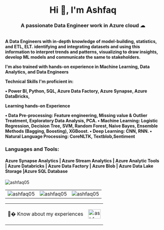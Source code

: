 <h1 align="center">Hi 👋, I'm Ashfaq</h1>
<h3 align="center">A passionate Data Engineer work in Azure cloud ☁ </h3>

<ReactFitText compressor={0.1}>
  <h6>
    <Clock format="HH:mm:ss" interval={1000} ticking={true} />
  </h6>
</ReactFitText>

<h4>
A Data Engineers with in-depth knowledge of model-building, statistics, and ETL, ELT. identifying and integrating datasets and using this information to interpret trends and patterns, visualizing to draw insights, develop ML models and communicate the same to stakeholders.

I'm also trained with hands-on experience in Machine Learning, Data Analytics, and Data Engineers

Technical Skills I'm proficient in:

• Power BI, Python, SQL, Azure Data Factory, Azure Synapse, Azure DataBricks,

Learning hands-on Experience 

• Data Pre-processing: Feature engineering, Missing value & Outlier Treatment, Exploratory Data Analysis, PCA.
• Machine Learning: Logistic Regression, Decision Tree, SVM, Random Forest, Naive Bayes, Ensemble Methods (Bagging, Boosting), XGBoost.
• Deep Learning: CNN, RNN.
• Natural Language Processing: CoreNLTK, Textblob,Sentiment
</h4>
<h3 align="left">Languages and Tools:</h3>
<h4>Azure Synapse Analytics | Azure Stream Analytics | Azure Analytic Tools | Azure Databricks | Azure Data Factory | Azure Blob | Azure Data Lake Storage |Azure SQL Database</h4>
<img  src="https://media-exp1.licdn.com/dms/image/C511BAQF3WF0w7JoNSQ/company-background_10000/0/1524639094335?e=1642244400&v=beta&t=UexkHY3bjbI9Wyr1-rvrcaHcwxE0D0YZd6ST1nzNnt4" alt="ashfaq05" />

<table>
  <tr>
    <td><img  src="https://github-readme-stats.vercel.app/api?username=ashfaq05&show_icons=true&locale=en" alt="ashfaq05" /></td>
    <td><img  src="https://github-readme-stats.vercel.app/api/top-langs?username=ashfaq05&show_icons=true&locale=en&layout=compact" alt="ashfaq05" /></td>
    <td><img  src="https://github-readme-streak-stats.herokuapp.com/?user=ashfaq05&" alt="ashfaq05" /></td>
  </tr>
 </table>
 
 
<table>
  <tr>
    <td>📑� Know about my experiences</td>
    <td><p align="right"><a href="https://www.linkedin.com/in/ashfaq-pathan-a0b746128/" target="blank"><img align="center" src="https://raw.githubusercontent.com/rahuldkjain/github-profile-readme-generator/master/src/images/icons/Social/linked-in-alt.svg" alt="ashfaq-pathan" height="30" width="40" /></a>
</p></td>
 </table>
